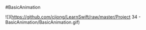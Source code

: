 #BasicAnimation

![](https://github.com/cjiong/LearnSwift/raw/master/Project 34 - BasicAnimation/BasicAnimation.gif)

